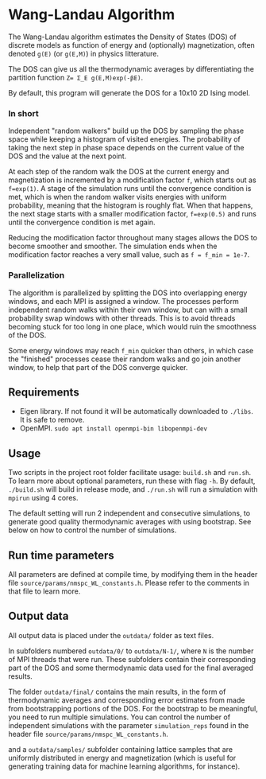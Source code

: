 # Wang-Landau Algorithm

The Wang-Landau algorithm estimates the Density of States (DOS) of discrete models as function of energy and (optionally) magnetization,
often denoted `g(E)` (or `g(E,M)`) in physics litterature.

The DOS can give us all the thermodynamic averages by differentiating the partition function `Z= Σ_E g(E,M)exp(-βE)`.

By default, this program will generate the DOS for a 10x10 2D Ising model. 

### In short
Independent "random walkers" build up the DOS by sampling the phase space while keeping a histogram of visited energies. The probability of 
taking the next step in phase space depends on the current value of the DOS and the value at the next point. 

At each step of the random walk the DOS at the current energy and magnetization is incremented
by a modification factor `f`, which starts out as `f=exp(1)`. A stage of the simulation runs until the convergence condition is met, which is when the random walker visits
energies with uniform probability, meaning that the histogram is roughly flat. When that happens, the next stage starts with a smaller modification factor,
`f=exp(0.5)` and runs until the convergence condition is met again. 

Reducing the modification factor throughout many stages allows the DOS to become
smoother and smoother. The simulation ends when the modification factor reaches a very small value, such as `f = f_min = 1e-7`.

 
### Parallelization 
The algorithm is parallelized by splitting the DOS into overlapping energy windows, and each MPI is assigned a window. The processes perform 
independent random walks within their own window, but can with a small probability swap windows with other threads. This is to avoid threads becoming
stuck for too long in one place, which would ruin the smoothness of the DOS.

Some energy windows may reach `f_min` quicker than others, in which case the "finished" processes cease their random walks and go
join another window, to help that part of the DOS converge quicker. 



## Requirements
* Eigen library. If not found it will be automatically downloaded to `./libs`. It is safe to remove.
* OpenMPI.  `sudo apt install openmpi-bin libopenmpi-dev`
  
  
## Usage

Two scripts in the project root folder facilitate usage: `build.sh` and `run.sh`.
To learn more about optional parameters, run these with flag  `-h`.
By default, `./build.sh` will build in release mode, and `./run.sh` will run a simulation with `mpirun`
using 4 cores.
 
The default setting will run 2 independent and consecutive simulations, to generate 
good quality thermodynamic averages with using bootstrap. See below on how to control the number of simulations.

## Run time parameters

All parameters are defined at compile time, by modifying them in the header file `source/params/nmspc_WL_constants.h`.
Please refer to the comments in that file to learn more.


## Output data

All output data is placed under the `outdata/` folder as text files.
 
In subfolders numbered `outdata/0/` to `outdata/N-1/`, where `N` is the number of MPI threads that were run. 
These subfolders contain their corresponding part of the DOS and some thermodynamic data
used for the final averaged results.  

The folder `outdata/final/`  contains the main results, in the form of thermodynamic averages and corresponding error
estimates from made from bootstrapping portions of the DOS. For the bootstrap to be meaningful, you need to run multiple simulations. You can
control the number of independent simulations with the parameter `simulation_reps` found in the header file `source/params/nmspc_WL_constants.h`.
 
 
 and a `outdata/samples/` subfolder containing lattice samples
that are uniformly distributed in energy and magnetization (which is useful for generating training data for machine learning algorithms, for instance).


